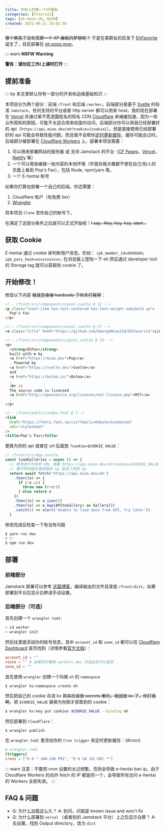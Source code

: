 ```yaml
---
title: 年轻人的第一个XP展板
categories: [Tutorial]
tags: [zh-Hans-CN, NSFW]
created: 2021-06-21 19:02:56
---
```


~~哪个男孩子没有搭建一个 XP 展板的梦想呢？~~ 于是在某群友的启发下 [EhFavorite](https://github.com/George-Miao/EhFavorite) 诞生了，目前部署在 [eh.pops.moe](https://eh.pops.moe)。

::: warn
**NSFW Warning**

**警告：请勿在工作/上课时打开**
:::

<!-- more -->

## 提前准备

::: tip
本文章默认你有一部分的开发和运维基础知识
:::

本项目分为两个部分：前端 `/front` 和后端 `/worker`。前端部分是基于 [Svelte](https://svelte.dev/) 的标准 `Jamstack`，任何支持的平台或者 http server 都可以用来 host。我的现在部署在 [Vercel](https://vercel.com) 并通过某不愿透露姓名的知名 CDN [Cloudflare](https://cloudflare.com) 来~~减速~~加速，因为一些众所周知的原因，可能不太适合用来给国内访问。后端部分你可以用我已经部署好的 api（`https://api.miao.dev/eh?cookie={cookie}`），但是直接使用已经部署好的 api 可能会导致性能问题，而且我不会帮你[定时更新缓存](#cron)，缓存可能会过时。后端部分被部署在 [Cloudflare Workers](https://workers.dev) 上。部署本项目需要：

1. 可以用来部署网站的服务器 或 支持 Jamstack 的平台（[CF Pages](https://pages.dev)，[Vercel](https://vercel.com)，[Netlify](https://netlify.com) 等）
2. 一个可以用来编辑一些内容的本地环境（毕竟你我大概都不想在自己/别人的页面上看到 Pop's Fav），包括 Node, npm/yarn 等。
3. 一个 E-hentai 帐号

如果你打算也部署一个自己的后端，你还需要：

1. Cloudflare 账户（有免费 tier）
2. [Wrangler](https://developers.cloudflare.com/workers/cli-wrangler)

将本项目 `Clone` 至你自己的帐号下。

在满足了这部分条件之后就可以正式开始啦！~~I say.. Hey, hey, hey, start...~~

## 获取 Cookie

E-hentai 通过 cookie 来判断用户信息。形如： `ipb_member_id=ddddddd; ipb_pass_hash=xxxxxxxxxxx;` 在浏览器上登陆一下 eh 然后通过 developer tool 的 Storage tag 就可以获取到 cookie 了。

## 开始修改！

修改以下内容 ~~我就是直接 hardcode 了你来打我呀~~：

```html
<!-- /front/src/components/Level.svelte @ 12 -->
<p class="level-item has-text-centered has-text-weight-semibold xp">
  Pop's Fav
</p>

<!-- /front/src/components/Level.svelte @ 17 -->
<a class="title" href="https://github.com/GeorgeMiao219/EhFavorite">Link</a>

<!-- /front/src/components/Layout.svelte @ 18 -->
<p>
  <strong>EhFav</strong>
  built with ❤ by
  <a href="https://miao.dev">Pop</a>
  . Powered by
  <a href="https://svelte.dev">Svelte</a>
  and
  <a href="https://bulma.io/">Bulma</a>
  .
  <br />
  The source code is licensed
  <a href="http://opensource.org/licenses/mit-license.php">MIT</a>
  .
</p>

<!-- /front/public/index.html @ 7-->
<link
  href="https://fonts.font.im/css?family=Roboto+Condensed"
  rel="stylesheet"
/>
<title>Pop's Fav</title>
```

更换为你的 api 或者在 url 后面放 `?cookie=$COOKIE_VALUE`：

```javascript
// /front/src/App.svelte
const loadGalleries = async () => {
  // 修改这行为你的 URL 或者 https://api.miao.dev/eh?cookie=$COOKIE_VALUE
  // 要不然你就会发现我的 xp 变成了你的 xp
  return await fetch('https://api.miao.dev/eh')
    .then((e) => {
      if (!e.ok) {
        throw new Error()
      } else return e
    })
    .then((e) => e.json())
    .then((e) => e.map(APItoGallery) as Gallery[])
    .catch(() => alert('Unable to load data from API, try later'))
  }
```

修改完成后检查一下有没有问题

```bash
$ yarn run dev
# or
$ npm run dev
```

## 部署

### 前端部分

Jamstack 部署可以参考 [这篇博客](https://blog.codecentric.de/en/2019/02/modern-jamstack-deployment/)，编译输出的文件目录是 `/front/dist`，如果部署到平台后显示白屏请手动设置。

### 后端部分（可选）

首先创建一个 `wrangler.toml`:

```bash
> cd worker
> wrangler init
```

然后往里面添加你的帐号信息，其中 `account_id` 和 `zone_id` 都可以在 [Cloudflare Dashboard](https://dash.cloudflare.com) 首页找到（详情参看[官方文档](https://developers.cloudflare.com/workers/cli-wrangler/configuration)）：

```toml
account_id = ""
route = "" # 如果你打算用 workers.dev 的话此处可以留空
zone_id = ""
```

首先使用 `wrangler` 创建一个叫做 `eh` 的 `namespace`

```bash
$ wrangler kv:namespace create eh
```

然后把自己的 cookie 存进 kv ~~其实应该放 secrets 里的，我就放 kv 了，你打我啊~~，把 `$COOKIE_VALUE` 替换为你刚才获取到的 cookie：

```bash
$ wrangler kv:key put cookies $COOKIE_VALUE --binding eh
```

然后部署到 `Cloudflare`：

```
$ wrangler publish
```

在 `wrangler.toml` 里添加你的 `Cron trigger` 来定时更新缓存：{#cron}

```toml
# wrangler.toml
[triggers]
crons = ["0 0 * JAN-JUN FRI", "0 0 LW JUL-DEC *"]
```

::: warn
注意：不要把 cron 设置的太过频繁，否则会导致 e-hentai ban ip。由于 Cloudflare Workers 的向外 fetch 的 IP 都是同一个，会导致所有访问 e-hentai 的 Workers 全部失效。
:::

## FAQ & 问题

- Q: 为什么加载这么久？ A: 别问，问就是 known issue and won't fix
- Q: 为什么部署到 `vercel` （或者别的 Jamstack 平台）上之后显示白屏？ A: 去设置，找到 Output directory，改为 `dist`
